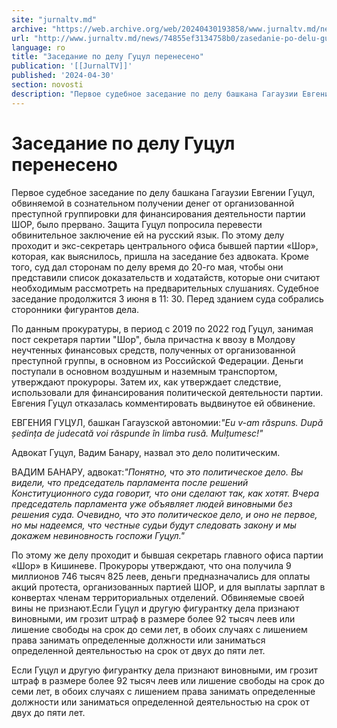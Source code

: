 ```yaml
---
site: "jurnaltv.md"
archive: "https://web.archive.org/web/20240430193858/www.jurnaltv.md/news/74855ef3134758b0/zasedanie-po-delu-gucul-pereneseno.html"
url: "http://www.jurnaltv.md/news/74855ef3134758b0/zasedanie-po-delu-gucul-pereneseno.html"
language: ro
title: "Заседание по делу Гуцул перенесено"
publication: '[[JurnalTV]]'
published: '2024-04-30'
section: novosti
description: "Первое судебное заседание по делу башкана Гагаузии Евгении Гуцул, обвиняемой в сознательном получении денег от организованной преступной группировки для финансирования деятельности партии ШОР, было прервано. Защита Гуцул попросила перевести обвинительное заключение ей на русский язык. По этому делу проходит и экс-секретарь центрального офиса бывшей партии «Шор», которая, как выяснилось, пришла на заседание без адвоката. Кроме того, суд дал сторонам по делу время до 20-го мая, чтобы они представили список доказательств и ходатайств, которые они считают необходимым рассмотреть на предварительных слушаниях. Судебное заседание продолжится 3 июня в 11:30. Перед зданием суда собрались сторонники фигурантов дела."
---
```


# Заседание по делу Гуцул перенесено

Первое судебное заседание по делу башкана Гагаузии Евгении Гуцул, обвиняемой в сознательном получении денег от организованной преступной группировки для финансирования деятельности партии ШОР, было прервано. Защита Гуцул попросила перевести обвинительное заключение ей на русский язык. По этому делу проходит и экс-секретарь центрального офиса бывшей партии «Шор», которая, как выяснилось, пришла на заседание без адвоката. Кроме того, суд дал сторонам по делу время до 20-го мая, чтобы они представили список доказательств и ходатайств, которые они считают необходимым рассмотреть на предварительных слушаниях. Судебное заседание продолжится 3 июня в 11: 30. Перед зданием суда собрались сторонники фигурантов дела.

По данным прокуратуры, в период с 2019 по 2022 год Гуцул, занимая пост секретаря партии "Шор", была причастна к ввозу в Молдову неучтенных финансовых средств, полученных от организованной преступной группы, в основном из Российской Федерации. Деньги поступали в основном воздушным и наземным транспортом, утверждают прокуроры. Затем их, как утверждает следствие, использовали для финансирования политической деятельности партии. Евгения Гуцул отказалась комментировать выдвинутое ей обвинение.

ЕВГЕНИЯ ГУЦУЛ, башкан Гагаузской автономии:*"Eu v-am răspuns. După ședința de judecată voi răspunde în limba rusă. Mulțumesc!"*

Адвокат Гуцул, Вадим Банару, назвал это дело политическим.

ВАДИМ БАНАРУ, адвокат:*"Понятно, что это политическое дело. Вы видели, что председатель парламента после решений Конституционного суда говорит, что они сделают так, как хотят. Вчера председатель парламента уже объявляет людей виновными без решения суда. Очевидно, что это политическое дело, и оно не первое, но мы надеемся, что честные судьи будут следовать закону и мы докажем невиновность госпожи Гуцул."*

По этому же делу проходит и бывшая секретарь главного офиса партии «Шор» в Кишиневе. Прокуроры утверждают, что она получила 9 миллионов 746 тысяч 825 леев, деньги предназначались для оплаты акций протеста, организованных партией ШОР, и для выплаты зарплат в конвертах членам территориальных отделений. Обвиняемые своей вины не признают.Если Гуцул и другую фигурантку дела признают виновными, им грозит штраф в размере более 92 тысяч леев или лишение свободы на срок до семи лет, в обоих случаях с лишением права занимать определенные должности или заниматься определенной деятельностью на срок от двух до пяти лет.

Если Гуцул и другую фигурантку дела признают виновными, им грозит штраф в размере более 92 тысяч леев или лишение свободы на срок до семи лет, в обоих случаях с лишением права занимать определенные должности или заниматься определенной деятельностью на срок от двух до пяти лет.